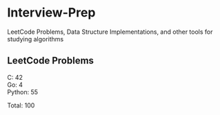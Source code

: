# Interview-Prep
LeetCode Problems, Data Structure Implementations, and other tools for studying algorithms

## LeetCode Problems
C:      42<br/>
Go:     4<br/>
Python: 55<br/>

Total:  100
